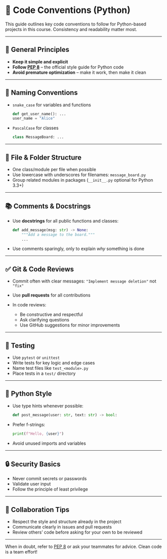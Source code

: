 # 🐍 Code Conventions (Python)

This guide outlines key code conventions to follow for Python-based projects in this course. Consistency and readability matter most.

---

## 🧱 General Principles

* **Keep it simple and explicit**
* **Follow [PEP 8](https://peps.python.org/pep-0008/)** – the official style guide for Python code
* **Avoid premature optimization** – make it work, then make it clean

---

## 🧾 Naming Conventions

* `snake_case` for variables and functions

  ```python
  def get_user_name(): ...
  user_name = "Alice"
  ```
* `PascalCase` for classes

  ```python
  class MessageBoard: ...
  ```

---

## 📁 File & Folder Structure

* One class/module per file when possible
* Use lowercase with underscores for filenames: `message_board.py`
* Group related modules in packages (`__init__.py` optional for Python 3.3+)

---

## 📚 Comments & Docstrings

* Use **docstrings** for all public functions and classes:

  ```python
  def add_message(msg: str) -> None:
      """Add a message to the board."""
      ...
  ```
* Use comments sparingly, only to explain *why* something is done

---

## ✅ Git & Code Reviews

* Commit often with clear messages:
  `"Implement message deletion"` not `"fix"`
* Use **pull requests** for all contributions
* In code reviews:

    * Be constructive and respectful
    * Ask clarifying questions
    * Use GitHub suggestions for minor improvements

---

## 🧪 Testing

* Use `pytest` or `unittest`
* Write tests for key logic and edge cases
* Name test files like `test_<module>.py`
* Place tests in a `test/` directory

---

## 🧰 Python Style

* Use type hints whenever possible:

  ```python
  def post_message(user: str, text: str) -> bool:
  ```
* Prefer f-strings:

  ```python
  print(f"Hello, {user}")
  ```
* Avoid unused imports and variables

---

## 🔒 Security Basics

* Never commit secrets or passwords
* Validate user input
* Follow the principle of least privilege

---

## 🙌 Collaboration Tips

* Respect the style and structure already in the project
* Communicate clearly in issues and pull requests
* Review others’ code before asking for your own to be reviewed

---

When in doubt, refer to [PEP 8](https://peps.python.org/pep-0008/) or ask your teammates for advice. Clean code is a team effort!
